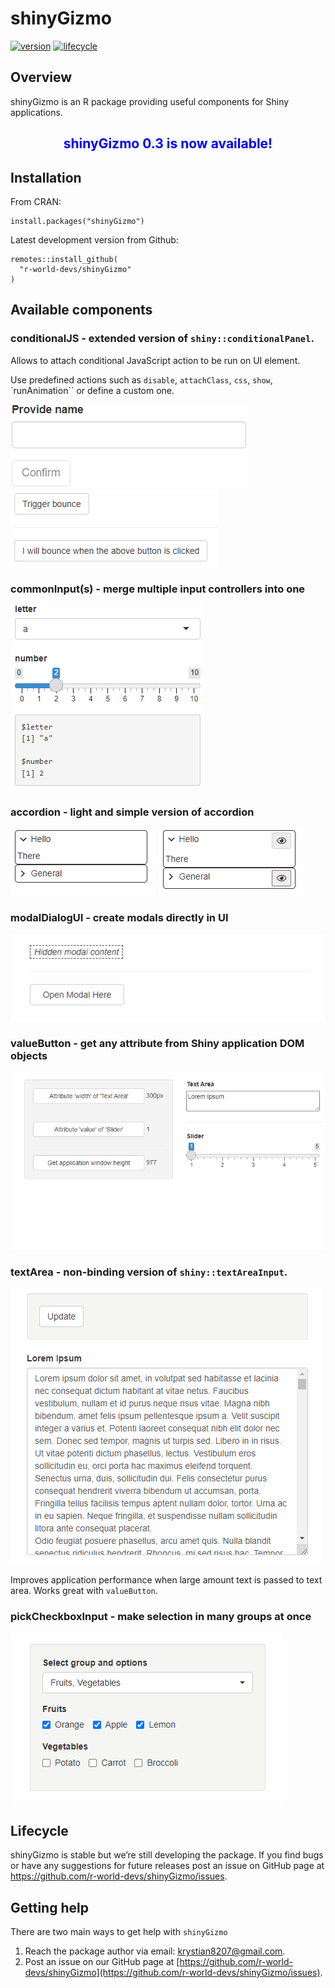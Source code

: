
# shinyGizmo

[![version](https://img.shields.io/static/v1.svg?label=github.com&message=v.0.3&color=ff69b4)](https://img.shields.io/static/v1.svg?label=github.com&message=v.0.1&color=ff69b4)
[![lifecycle](https://img.shields.io/badge/lifecycle-stable-success.svg)](https://lifecycle.r-lib.org/articles/stages.html#stable)

## Overview

shinyGizmo is an R package providing useful components for Shiny
applications.

<center>

## <span style="color:blue"> shinyGizmo 0.3 is now available!</span>

</center>

## Installation

From CRAN:

    install.packages("shinyGizmo")

Latest development version from Github:

    remotes::install_github(
      "r-world-devs/shinyGizmo"
    )

## Available components

### conditionalJS - extended version of `shiny::conditionalPanel`.

Allows to attach conditional JavaScript action to be run on UI element.

Use predefined actions such as `disable`, `attachClass`, `css`, `show`,
\`runAnimation\`\` or define a custom one.

![](./man/figures/condjs.gif) ![](./man/figures/condjsanim.gif)

### commonInput(s) - merge multiple input controllers into one

![](./man/figures/commoninputs.gif)

### accordion - light and simple version of accordion

![](./man/figures/accordion.gif) ![](./man/figures/accordion_enroll.gif)

### modalDialogUI - create modals directly in UI

![](./man/figures/modalui.gif)

### valueButton - get any attribute from Shiny application DOM objects

![](./man/figures/valuebutton.gif)

### textArea - non-binding version of `shiny::textAreaInput`.

![](./man/figures/textarea.gif)

Improves application performance when large amount text is passed to
text area. Works great with `valueButton`.

### pickCheckboxInput - make selection in many groups at once

![](./man/figures/pickcheckbox.gif)

## Lifecycle

shinyGizmo is stable but we’re still developing the package. If you find
bugs or have any suggestions for future releases post an issue on GitHub
page at <https://github.com/r-world-devs/shinyGizmo/issues>.

## Getting help

There are two main ways to get help with `shinyGizmo`

1.  Reach the package author via email: <krystian8207@gmail.com>.
2.  Post an issue on our GitHub page at
    [https://github.com/r-world-devs/shinyGizmo](https://github.com/r-world-devs/shinyGizmo/issues).
